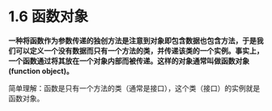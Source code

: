 # 1.6 函数对象

**一种将函数作为参数传递的独创方法是注意到对象即包含数据也包含方法，于是我们可以定义一个没有数据而只有一个方法的类，并传递该类的一个实例。事实上，一个函数通过将其放在一个对象内部而被传递。这样的对象通常叫做函数对象(function object)。**

简单理解：函数是只有一个方法的类（通常是接口），这个类（接口）的实例就是函数对象。